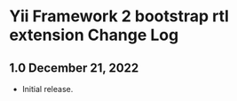 Yii Framework 2 bootstrap rtl extension Change Log
==================================================

1.0 December 21, 2022
------------------

- Initial release.
